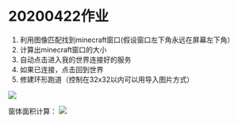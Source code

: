 # 20200422作业
1. 利用图像匹配找到minecraft窗口(假设窗口左下角永远在屏幕左下角）
2. 计算出minecraft窗口的大小
3. 自动点击进入我的世界连接好的服务
4. 如果已连接，点击回到世界
5. 修建环形跑道（控制在32x32以内可以用导入图片方式）


![](https://github.com/shiep18/EIS2020/blob/master/students/ZiYuan%20Wu/20200423/show.gif)

窗体面积计算：
![](https://github.com/shiep18/EIS2020/blob/master/students/ZiYuan%20Wu/20200423/window.PNG)
